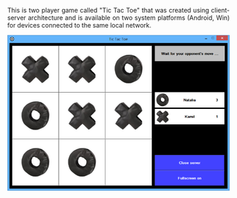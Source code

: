 <p align="justify">
  This is two player game called "Tic Tac Toe" that was created using client-server architecture and is available on two system platforms (Android, Win) for devices connected to the same local network.
</p>

<img
  src="https://github.com/Karmello/TicTacToe/blob/master/screenshots/6.png"
  alt="EightQueens"
  width="650px"
/>
